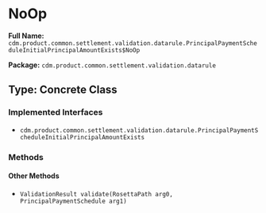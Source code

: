 # NoOp

**Full Name:** `cdm.product.common.settlement.validation.datarule.PrincipalPaymentScheduleInitialPrincipalAmountExists$NoOp`

**Package:** `cdm.product.common.settlement.validation.datarule`

## Type: Concrete Class

### Implemented Interfaces

- `cdm.product.common.settlement.validation.datarule.PrincipalPaymentScheduleInitialPrincipalAmountExists`

### Methods

#### Other Methods

- `ValidationResult validate(RosettaPath arg0, PrincipalPaymentSchedule arg1)`

